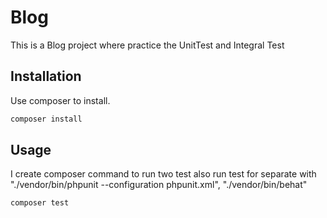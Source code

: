 # Blog

This is a Blog project where practice the UnitTest and Integral Test

## Installation

Use composer to install.

```bash
composer install
```

## Usage
I create composer command to run two test also run test for separate with "./vendor/bin/phpunit --configuration phpunit.xml",
      "./vendor/bin/behat"
```bash
composer test
```